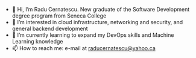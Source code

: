 - 👋 Hi, I’m Radu Cernatescu. New graduate of the Software Development degree program from Seneca College
- 👀 I’m interested in cloud infrastructure, networking and security, and general backend development
- 🌱 I’m currently learning to expand my DevOps skills and Machine Learning knowledge
- 📫 How to reach me: e-mail at raducernatescu@yahoo.ca
